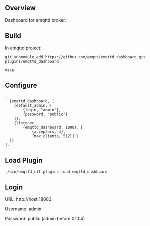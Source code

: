 
## Overview

Dashboard for emqttd broker.

## Build

In emqttd project:

```
git submodule add https://github.com/emqtt/emqttd_dashboard.git plugins/emqttd_dashboard 

make
```

## Configure

```
[
  {emqttd_dashboard, [
    {default_admin, [
        {login, "admin"},
        {password, "public"}
    ]},
    {listener, 
        {emqttd_dashboard, 18083, [
            {acceptors, 4},
            {max_clients, 512}]}}
  ]}
].
```

## Load Plugin

```
./bin/emqttd_ctl plugins load emqttd_dashboard
```

## Login 

URL: http://host:18083

Username: admin

Password: public (admin before 0.10.4)





